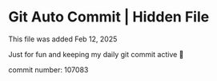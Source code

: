 # Git Auto Commit | Hidden File

This file was added Feb 12, 2025

Just for fun and keeping my daily git commit active 🤪

commit number: 107083
